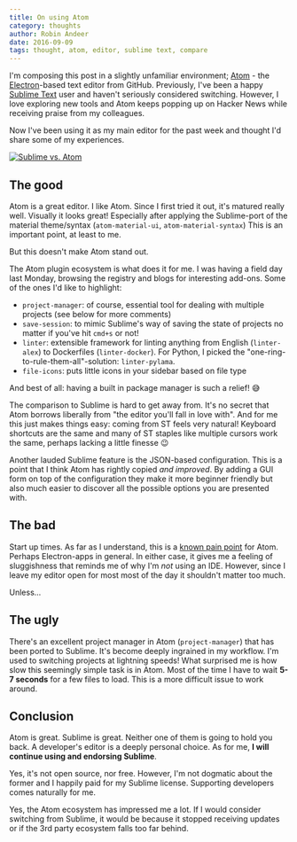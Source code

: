 ```yaml
---
title: On using Atom
category: thoughts
author: Robin Andeer
date: 2016-09-09
tags: thought, atom, editor, sublime text, compare
---
```


I'm composing this post in a slightly unfamiliar environment; [Atom][atom] - the [Electron][electron]-based text editor from GitHub. Previously, I've been a happy [Sublime Text][subl] user and haven't seriously considered switching. However, I love exploring new tools and Atom keeps popping up on Hacker News while receiving praise from my colleagues.

Now I've been using it as my main editor for the past week and thought I'd share some of my experiences.

[![Sublime vs. Atom](/assets/img/atom-sublime.png)](/assets/img/atom-sublime.png)

## The good

Atom is a great editor. I like Atom. Since I first tried it out, it's matured really well. Visually it looks great! Especially after applying the Sublime-port of the material theme/syntax (`atom-material-ui`, `atom-material-syntax`) This is an important point, at least to me.

But this doesn't make Atom stand out.

The Atom plugin ecosystem is what does it for me. I was having a field day last Monday, browsing the registry and blogs for interesting add-ons. Some of the ones I'd like to highlight:

-   `project-manager`: of course, essential tool for dealing with multiple projects (see below for more comments)
-   `save-session`: to mimic Sublime's way of saving the state of projects no matter if you've hit `cmd+s` or not!
-   `linter`: extensible framework for linting anything from English (`linter-alex`) to Dockerfiles (`linter-docker`). For Python, I picked the "one-ring-to-rule-them-all"-solution: `linter-pylama`.
-   `file-icons`: puts little icons in your sidebar based on file type

And best of all: having a built in package manager is such a relief! 😅

The comparison to Sublime is hard to get away from. It's no secret that Atom borrows liberally from "the editor you'll fall in love with". And for me this just makes things easy: coming from ST feels very natural! Keyboard shortcuts are the same and many of ST staples like multiple cursors work the same, perhaps lacking a little finesse 😉

Another lauded Sublime feature is the JSON-based configuration. This is a point that I think Atom has rightly copied _and improved_. By adding a GUI form on top of the configuration they make it more beginner friendly but also much easier to discover all the possible options you are presented with.

## The bad

Start up times. As far as I understand, this is a [known pain point][slow] for Atom. Perhaps Electron-apps in general. In either case, it gives me a feeling of sluggishness that reminds me of why I'm _not_ using an IDE. However, since I leave my editor open for most most of the day it shouldn't matter too much.

Unless...

## The ugly

There's an excellent project manager in Atom (`project-manager`) that has been ported to Sublime. It's become deeply ingrained in my workflow. I'm used to switching projects at lightning speeds! What surprised me is how slow this seemingly simple task is in Atom. Most of the time I have to wait **5-7 seconds** for a few files to load. This is a more difficult issue to work around.

## Conclusion

Atom is great. Sublime is great. Neither one of them is going to hold you back. A developer's editor is a deeply personal choice. As for me, **I will continue using and endorsing Sublime**.

Yes, it's not open source, nor free. However, I'm not dogmatic about the former and I happily paid for my Sublime license. Supporting developers comes naturally for me.

Yes, the Atom ecosystem has impressed me a lot. If I would consider switching from Sublime, it would be because it stopped receiving updates or if the 3rd party ecosystem falls too far behind.


[atom]: https://atom.io/
[electron]: http://electron.atom.io/
[subl]: https://www.sublimetext.com/
[slow]: https://discuss.atom.io/t/why-is-atom-so-slow/11376
